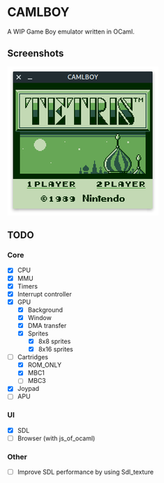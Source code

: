 # CAMLBOY

A WIP Game Boy emulator written in OCaml.

## Screenshots

![Tetris](./screenshot/tetris-sdl.png)

## TODO

### Core

- [x] CPU
- [x] MMU
- [x] Timers
- [x] Interrupt controller
- [x] GPU
  - [x] Background
  - [x] Window
  - [x] DMA transfer
  - [x] Sprites
    - [x] 8x8 sprites
    - [x] 8x16 sprites
- [ ] Cartridges
  - [x] ROM_ONLY
  - [x] MBC1
  - [ ] MBC3
- [x] Joypad
- [ ] APU

### UI

- [x] SDL
- [ ] Browser (with js_of_ocaml)

### Other

- [ ] Improve SDL performance by using Sdl_texture
